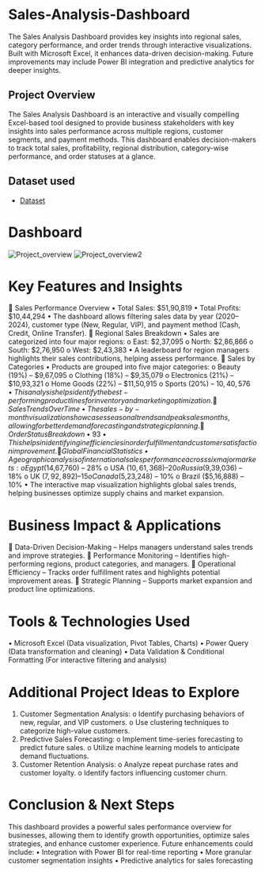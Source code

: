 # Sales-Analysis-Dashboard
The Sales Analysis Dashboard provides key insights into regional sales, category performance, and order trends through interactive visualizations. Built with Microsoft Excel, it enhances data-driven decision-making. Future improvements may include Power BI integration and predictive analytics for deeper insights.

## Project Overview
The Sales Analysis Dashboard is an interactive and visually compelling Excel-based tool designed to provide business stakeholders with key insights into sales performance across multiple regions, customer segments, and payment methods. This dashboard enables decision-makers to track total sales, profitability, regional distribution, category-wise performance, and order statuses at a glance.

## Dataset used
- <a href="https://github.com/Shakeel-Data/Sales-Analysis-Dashboard/blob/main/Dataset.xlsx">Dataset</a>

# Dashboard
![Project_overview](https://github.com/user-attachments/assets/85aabed7-92df-42f0-8ca6-f0aa6390faff)
![Project_overview2](https://github.com/user-attachments/assets/5bc6ee12-a00e-4e5c-a7a1-e7e1f4208158)

 # Key Features and Insights
📌 Sales Performance Overview
•	Total Sales: $51,90,819
•	Total Profits: $10,44,294
•	The dashboard allows filtering sales data by year (2020–2024), customer type (New, Regular, VIP), and payment method (Cash, Credit, Online Transfer).
📌 Regional Sales Breakdown
•	Sales are categorized into four major regions:
o	East: $2,37,095
o	North: $2,86,866
o	South: $2,76,950
o	West: $2,43,383
•	A leaderboard for region managers highlights their sales contributions, helping assess performance.
📌 Sales by Categories
•	Products are grouped into five major categories:
o	Beauty (19%) – $9,67,095
o	Clothing (18%) – $9,35,079
o	Electronics (21%) – $10,93,321
o	Home Goods (22%) – $11,50,915
o	Sports (20%) – $10,40,576
•	This analysis helps identify the best-performing product lines for inventory and marketing optimization.
📌 Sales Trends Over Time
•	The sales-by-month visualization showcases seasonal trends and peak sales months, allowing for better demand forecasting and strategic planning.
📌 Order Status Breakdown
•	93% of orders were completed successfully, while 5% were pending and 2% were canceled.
•	This helps in identifying inefficiencies in order fulfillment and customer satisfaction improvement.
📌 Global Financial Statistics
•	A geographic analysis of international sales performance across six major markets:
o	Egypt ($14,67,760) – 28%
o	USA ($10,61,368) – 20%
o	Russia ($9,39,036) – 18%
o	UK ($7,92,892) – 15%
o	Canada ($5,23,248) – 10%
o	Brazil ($5,16,888) – 10%
•	The interactive map visualization highlights global sales trends, helping businesses optimize supply chains and market expansion.
# Business Impact & Applications
🔹 Data-Driven Decision-Making – Helps managers understand sales trends and improve strategies.
🔹 Performance Monitoring – Identifies high-performing regions, product categories, and managers.
🔹 Operational Efficiency – Tracks order fulfillment rates and highlights potential improvement areas.
🔹 Strategic Planning – Supports market expansion and product line optimizations.
# Tools & Technologies Used
•	Microsoft Excel (Data visualization, Pivot Tables, Charts)
•	Power Query (Data transformation and cleaning)
•	Data Validation & Conditional Formatting (For interactive filtering and analysis)

# Additional Project Ideas to Explore
1. Customer Segmentation Analysis:
o	Identify purchasing behaviors of new, regular, and VIP customers.
o	Use clustering techniques to categorize high-value customers.
2. Predictive Sales Forecasting:
o	Implement time-series forecasting to predict future sales.
o	Utilize machine learning models to anticipate demand fluctuations.
3. Customer Retention Analysis:
o	Analyze repeat purchase rates and customer loyalty.
o	Identify factors influencing customer churn.


# Conclusion & Next Steps
This dashboard provides a powerful sales performance overview for businesses, allowing them to identify growth opportunities, optimize sales strategies, and enhance customer experience. Future enhancements could include:
• Integration with Power BI for real-time reporting
• More granular customer segmentation insights
• Predictive analytics for sales forecasting



